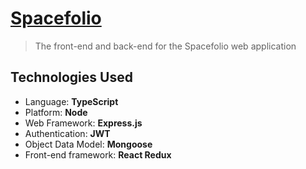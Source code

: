 # [Spacefolio](https://spacefol.io)
> The front-end and back-end for the Spacefolio web application

## Technologies Used
* Language: **TypeScript**
* Platform: **Node**
* Web Framework: **Express.js**
* Authentication: **JWT**
* Object Data Model: **Mongoose**
* Front-end framework: **React Redux**
